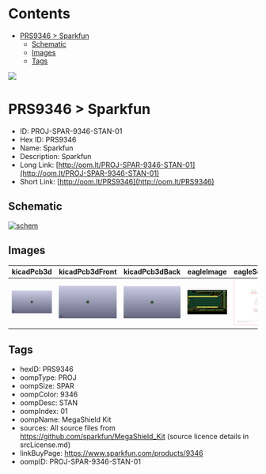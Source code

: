 



Contents
========

* [PRS9346 > Sparkfun](#prs9346--sparkfun)
	* [Schematic](#schematic)
	* [Images](#images)
	* [Tags](#tags)
  
![][im]
# PRS9346 > Sparkfun

- ID: PROJ-SPAR-9346-STAN-01
- Hex ID: PRS9346
- Name: Sparkfun
- Description: Sparkfun
- Long Link: [http://oom.lt/PROJ-SPAR-9346-STAN-01](http://oom.lt/PROJ-SPAR-9346-STAN-01)
- Short Link: [http://oom.lt/PRS9346](http://oom.lt/PRS9346)

## Schematic
  
[![schem](eagleSchemImage.png)](eagleSchemImage.png)
## Images
  
  

|kicadPcb3d|kicadPcb3dFront|kicadPcb3dBack|eagleImage|eagleSchemImage|
| :---: | :---: | :---: | :---: | :---: |
|[![kicadPcb3d](kicadPcb3d_140.png)](kicadPcb3d.png)|[![kicadPcb3dFront](kicadPcb3dFront_140.png)](kicadPcb3dFront.png)|[![kicadPcb3dBack](kicadPcb3dBack_140.png)](kicadPcb3dBack.png)|[![eagleImage](eagleImage_140.png)](eagleImage.png)|[![eagleSchemImage](eagleSchemImage_140.png)](eagleSchemImage.png)|

## Tags

- hexID: PRS9346
- oompType: PROJ
- oompSize: SPAR
- oompColor: 9346
- oompDesc: STAN
- oompIndex: 01
- oompName: MegaShield Kit
- sources: All source files from https://github.com/sparkfun/MegaShield_Kit (source licence details in srcLicense.md)
- linkBuyPage: https://www.sparkfun.com/products/9346
- oompID: PROJ-SPAR-9346-STAN-01



[im]: kicadPcb3d_450.png
